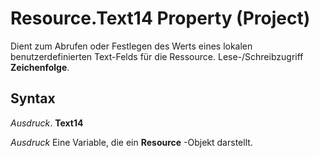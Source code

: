 
# Resource.Text14 Property (Project)

Dient zum Abrufen oder Festlegen des Werts eines lokalen benutzerdefinierten Text-Felds für die Ressource. Lese-/Schreibzugriff  **Zeichenfolge**.


## Syntax

 _Ausdruck_. **Text14**

 _Ausdruck_ Eine Variable, die ein **Resource** -Objekt darstellt.

